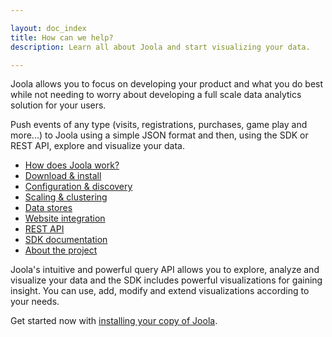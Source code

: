 ```yaml
---

layout: doc_index
title: How can we help?
description: Learn all about Joola and start visualizing your data.

---
```


Joola allows you to focus on developing your product and what you do best while not needing to worry about developing a full scale data analytics solution for your users.

Push events of any type (visits, registrations, purchases, game play and more...) to Joola using a simple JSON format and then, using the SDK or REST API, explore and visualize your data.

- [How does Joola work?](How.html)
- [Download & install](Installing.html)
- [Configuration & discovery](Configuration.html)
- [Scaling & clustering](Configuration.html)
- [Data stores]()
- [Website integration]()
- [REST API](http://docs.joola.apiary.io)
- [SDK documentation](SDK.html)
- [About the project](About.html)

Joola's intuitive and powerful query API allows you to explore, analyze and visualize your data and the SDK includes powerful visualizations for gaining insight.
You can use, add, modify and extend visualizations according to your needs.

Get started now with [installing your copy of Joola](Installing.html).